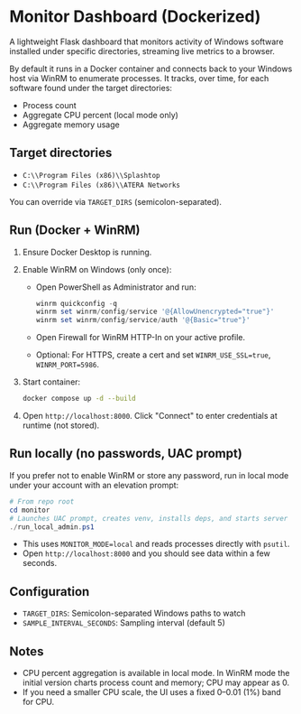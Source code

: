 # Monitor Dashboard (Dockerized)

A lightweight Flask dashboard that monitors activity of Windows software installed under specific directories, streaming live metrics to a browser.

By default it runs in a Docker container and connects back to your Windows host via WinRM to enumerate processes. It tracks, over time, for each software found under the target directories:

- Process count
- Aggregate CPU percent (local mode only)
- Aggregate memory usage

## Target directories

- `C:\\Program Files (x86)\\Splashtop`
- `C:\\Program Files (x86)\\ATERA Networks`

You can override via `TARGET_DIRS` (semicolon-separated).

## Run (Docker + WinRM)

1. Ensure Docker Desktop is running.
2. Enable WinRM on Windows (only once):

   - Open PowerShell as Administrator and run:

     ```powershell
     winrm quickconfig -q
     winrm set winrm/config/service '@{AllowUnencrypted="true"}'
     winrm set winrm/config/service/auth '@{Basic="true"}'
     ```

   - Open Firewall for WinRM HTTP-In on your active profile.
   - Optional: For HTTPS, create a cert and set `WINRM_USE_SSL=true`, `WINRM_PORT=5986`.

3. Start container:

   ```bash
   docker compose up -d --build
   ```

4. Open `http://localhost:8000`. Click "Connect" to enter credentials at runtime (not stored).

## Run locally (no passwords, UAC prompt)

If you prefer not to enable WinRM or store any password, run in local mode under your account with an elevation prompt:

```powershell
# From repo root
cd monitor
# Launches UAC prompt, creates venv, installs deps, and starts server
./run_local_admin.ps1
```

- This uses `MONITOR_MODE=local` and reads processes directly with `psutil`.
- Open `http://localhost:8000` and you should see data within a few seconds.

## Configuration

- `TARGET_DIRS`: Semicolon-separated Windows paths to watch
- `SAMPLE_INTERVAL_SECONDS`: Sampling interval (default 5)

## Notes

- CPU percent aggregation is available in local mode. In WinRM mode the initial version charts process count and memory; CPU may appear as 0.
- If you need a smaller CPU scale, the UI uses a fixed 0–0.01 (1%) band for CPU.
